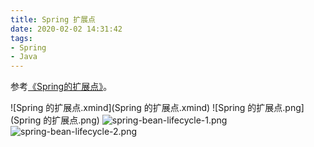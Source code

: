```yaml
---
title: Spring 扩展点
date: 2020-02-02 14:31:42
tags:
- Spring
- Java
---
```

参考[《Spring的扩展点》][1]。

![Spring 的扩展点.xmind](Spring 的扩展点.xmind)
![Spring 的扩展点.png](Spring 的扩展点.png)
![spring-bean-lifecycle-1.png](spring-bean-lifecycle-1.png)
![spring-bean-lifecycle-2.png](spring-bean-lifecycle-2.png)

  [1]: http://loveshisong.cn/%E7%BC%96%E7%A8%8B%E6%8A%80%E6%9C%AF/2016-11-22-Spring%E7%9A%84%E6%89%A9%E5%B1%95%E7%82%B9.html